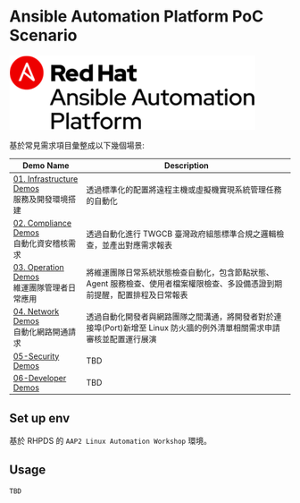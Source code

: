 # Ansible Automation Platform PoC Scenario

![](https://github.com/ansible/workshops/raw/devel/images/rh-ansible-automation-platform.png)

基於常見需求項目彙整成以下幾個場景:

| Demo Name                 | Description|
|---------------------------|------------|
| [01. Infrastructure Demos](/README.md) <br> 服務及開發環境搭建  | 透過標準化的配置將遠程主機或虛擬機實現系統管理任務的自動化|
| [02. Compliance Demos](02_Compliance/README.md)<br> 自動化資安稽核需求 | 透過自動化進行 TWGCB 臺灣政府組態標準合規之邏輯檢查，並產出對應需求報表 |
| [03. Operation Demos](03_Operation/README.md)<br> 維運團隊管理者日常應用 | 將維運團隊日常系統狀態檢查自動化，包含節點狀態、Agent 服務檢查、使用者檔案權限檢查、多設備憑證到期前提醒，配置排程及日常報表|
| [04. Network Demos](04_Security/README.md)<br> 自動化網路開通請求 | 透過自動化開發者與網路團隊之間溝通，將開發者對於連接埠(Port)新增至 Linux 防火牆的例外清單相關需求申請審核並配置運行展演 |
| [05-Security Demos](05_Security/README.md)| TBD|
| [06-Developer Demos](06_Developer/README.md)| TBD|


## Set up env
基於 RHPDS 的 `AAP2 Linux Automation Workshop` 環境。

## Usage

```
TBD
```

